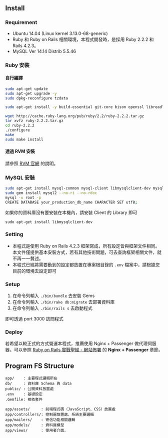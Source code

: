 ## Install

### Requirement

- Ubuntu 14.04 (Linux kernel 3.13.0-68-generic)
- Ruby 和 Ruby on Rails 相關環境，本程式開發時，是採用 Ruby 2.2.2 和 Rails 4.2.3。
- MySQL Ver 14.14 Distrib 5.5.46

### Ruby 安裝
#### 自行編譯
```bash
sudo apt-get update
sudo apt-get upgrade -y
sudo dpkg-reconfigure tzdata

sudo apt-get install -y build-essential git-core bison openssl libreadline6-dev curl zlib1g zlib1g-dev libssl-dev libyaml-dev libsqlite3-0 libsqlite3-dev sqlite3  autoconf libc6-dev libpcre3-dev curl libcurl4-nss-dev libxml2-dev libxslt-dev imagemagick nodejs libffi-dev

wget http://cache.ruby-lang.org/pub/ruby/2.2/ruby-2.2.2.tar.gz
tar xvfz ruby-2.2.2.tar.gz
cd ruby-2.2.2
./configure
make
sudo make install
```

#### 透過 RVM 安裝
請參照 [RVM 官網](https://rvm.io) 的說明。

### MySQL 安裝
```bash
sudo apt-get install mysql-common mysql-client libmysqlclient-dev mysql-server
sudo gem install mysql2 --no-ri --no-rdoc
mysql -u root -p
CREATE DATABASE your_production_db_name CHARACTER SET utf8;
```

如果你的資料庫沒有要安裝在本機內，請安裝 Client 的 Library 即可
```
sudo apt-get install libmysqlclient-dev
```

### Setting

- 本程式是使用 Ruby on Rails 4.2.3 框架寫成，所有設定皆與框架文件相同。本文件僅提供基本安裝方式，若有其他技術問題，可去查詢框架相關文件，就不再一一贅述。
- 本程式已經將需要動到的設定都放置在專案根目錄的 `.env` 檔案中，請根據您目前的環境去設定即可

### Setup

1. 在命令列輸入 `./bin/bundle` 去安裝 Gems
2. 在命令列輸入 `./bin/rake db:migrate` 去部署資料庫
3. 在命令列輸入 `./bin/rails s` 去啟動程式

即可透過 port 3000 訪問程式

### Deploy

若希望以較正式的方式營運本程式，推薦使用 Nginx + Passenger 做代理伺服器。可以參照 [Ruby on Rails 實戰聖經 - 網站佈署](https://ihower.tw/rails4/deployment.html) 的 **Nginx + Passenger** 章節。

## Program FS Structure

```
app/    : 主要程式邏輯所在
db/     : 資料庫 Schema 與 data
public/ : 公開資料放置處
.env    : 基礎設定
.Gemfile: 相依套件

app/assets/     : 前端程式碼（JavaScript、CSS）放置處
app/controllers/: 控制器放置處，系統主要邏輯
app/mailers/    : 寄信功能相關邏輯
app/models/     : 資料庫模型
app/views/      : 使用者介面，
```
